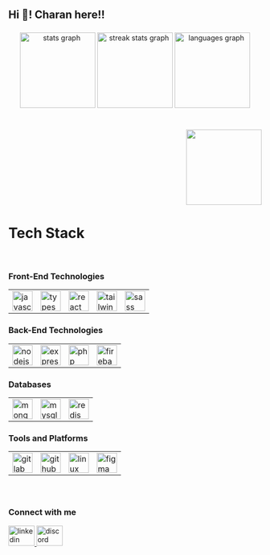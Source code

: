 <h2 align="left">Hi 👋! Charan here!!</h2>

###

<div align="center">
  <img src="https://github-readme-stats.vercel.app/api?username=RaiDevX8&theme=dark&hide_border=false&include_all_commits=true&count_private=false" height="150" alt="stats graph" />
  <img src="https://github-readme-streak-stats.herokuapp.com/?user=RaiDevX8&theme=dark&hide_border=false" height="150" alt="streak stats graph" />
  <img src="https://github-readme-stats.vercel.app/api/top-langs/?username=RaiDevX8&theme=dark&hide_border=false&include_all_commits=true&count_private=false&layout=compact" height="150" alt="languages graph" />
</div>

###

<br clear="both">

<img align="right" height="150" src="https://media.giphy.com/media/suqg0jRPpDMze/giphy.gif?cid=790b7611t7ans4i8rnd3h0vnusuhys8iqsxqjg8kt4qvoa5q&ep=v1_gifs_search&rid=giphy.gif&ct=g" />
<br clear="both">
<h1>Tech Stack</h1>
<br>
<div align="left">
  <h3>Front-End Technologies</h3>
  <table>
    <tr>
      <td><img src="https://cdn.jsdelivr.net/gh/devicons/devicon/icons/javascript/javascript-original.svg" height="40" alt="javascript logo" /></td>
      <td><img src="https://cdn.jsdelivr.net/gh/devicons/devicon/icons/typescript/typescript-original.svg" height="40" alt="typescript logo" /></td>
      <td><img src="https://cdn.jsdelivr.net/gh/devicons/devicon/icons/react/react-original.svg" height="40" alt="react logo" /></td>
      <td><img src="https://cdn.jsdelivr.net/gh/devicons/devicon/icons/tailwindcss/tailwindcss-original-wordmark.svg" height="40" alt="tailwindcss logo" /></td>
      <td><img src="https://cdn.jsdelivr.net/gh/devicons/devicon/icons/sass/sass-original.svg" height="40" alt="sass logo" /></td>
    </tr>
  </table>
</div>

<div align="left">
  <h3>Back-End Technologies</h3>
  <table>
    <tr>
      <td><img src="https://cdn.jsdelivr.net/gh/devicons/devicon/icons/nodejs/nodejs-original.svg" height="40" alt="nodejs logo" /></td>
      <td><img src="https://cdn.jsdelivr.net/gh/devicons/devicon/icons/express/express-original.svg" height="40" alt="express logo" /></td>
      <td><img src="https://cdn.jsdelivr.net/gh/devicons/devicon/icons/php/php-original.svg" height="40" alt="php logo" /></td>
      <td><img src="https://cdn.jsdelivr.net/gh/devicons/devicon/icons/firebase/firebase-plain.svg" height="40" alt="firebase logo" /></td>
    </tr>
  </table>
</div>

<div align="left">
  <h3>Databases</h3>
  <table>
    <tr>
      <td><img src="https://cdn.jsdelivr.net/gh/devicons/devicon/icons/mongodb/mongodb-original.svg" height="40" alt="mongodb logo" /></td>
      <td><img src="https://cdn.jsdelivr.net/gh/devicons/devicon/icons/mysql/mysql-original.svg" height="40" alt="mysql logo" /></td>
      <td><img src="https://cdn.jsdelivr.net/gh/devicons/devicon/icons/redis/redis-original.svg" height="40" alt="redis logo" /></td>
    </tr>
  </table>
</div>

<div align="left">
  <h3>Tools and Platforms</h3>
  <table>
    <tr>
      <td><img src="https://cdn.jsdelivr.net/gh/devicons/devicon/icons/gitlab/gitlab-original.svg" height="40" alt="gitlab logo" /></td>
      <td><img src="https://cdn.jsdelivr.net/gh/devicons/devicon/icons/github/github-original.svg" height="40" alt="github logo" /></td>
      <td><img src="https://cdn.jsdelivr.net/gh/devicons/devicon/icons/linux/linux-original.svg" height="40" alt="linux logo" /></td>
      <td><img src="https://cdn.jsdelivr.net/gh/devicons/devicon/icons/figma/figma-original.svg" height="40" alt="figma logo" /></td>
    </tr>
  </table>
</div>

###

<br clear="both">

###

<div align="left">
  <h3>Connect with me</h3>
  <a href="https://www.linkedin.com/in/charan-rai2024/" target="_blank">
    <img src="https://raw.githubusercontent.com/maurodesouza/profile-readme-generator/master/src/assets/icons/social/linkedin/default.svg" width="52" height="40" alt="linkedin logo" />
  </a>
  <a href="https://discordapp.com/users/charan_rai" target="_blank">
    <img src="https://raw.githubusercontent.com/maurodesouza/profile-readme-generator/master/src/assets/icons/social/discord/default.svg" width="52" height="40" alt="discord logo" />
  </a>
</div>

###

